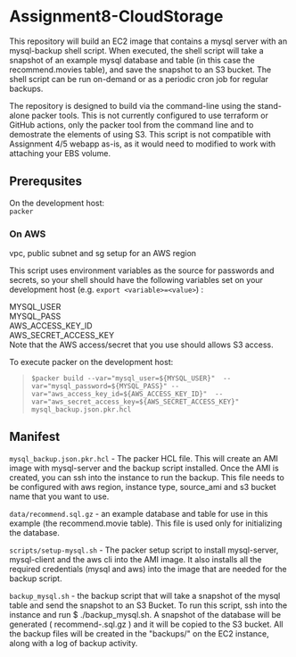 # Assignment8-CloudStorage

This repository will build an EC2 image that contains a mysql server with an mysql-backup shell script.  When executed, the shell script will take a snapshot of an example mysql database and table (in this case the recommend.movies table), and save the snapshot to an S3 bucket. The shell script can be run on-demand or as a periodic cron job for regular backups. 

The repository is designed to build via the command-line using the stand-alone packer tools. This is not currently configured to use terraform or GitHub actions, only the packer tool from the command line and to demostrate the elements of using S3.  This script is not compatible with Assignment 4/5 webapp as-is, as it would need to modified to work with attaching your EBS volume. 

## Prerequsites 

On the development host: \
`packer`

### On AWS
vpc, public subnet and sg setup for an AWS region

This script uses environment variables as the source for passwords and secrets, so your shell should have the following variables set on your development host (e.g. `export <variable>=<value>`) :

MYSQL_USER \
MYSQL_PASS \
AWS_ACCESS_KEY_ID \
AWS_SECRET_ACCESS_KEY \
Note that the AWS access/secret that you use should allows S3 access. 


To execute packer on the development host:

> `$packer build --var="mysql_user=${MYSQL_USER}"  --var="mysql_password=${MYSQL_PASS}" --var="aws_access_key_id=${AWS_ACCESS_KEY_ID}"  --var="aws_secret_access_key=${AWS_SECRET_ACCESS_KEY}"  mysql_backup.json.pkr.hcl`


## Manifest

`mysql_backup.json.pkr.hcl` - The packer HCL file.  This will create an AMI image with mysql-server and the backup script installed.  Once the AMI is created, you can ssh into the instance to run the backup.   This file needs to be configured  with  aws region, instance type, source_ami and s3 bucket name that you want to use. 

`data/recommend.sql.gz` - an example database and table for use in this example (the recommend.movie table). This file is used only for initializing the database. 

`scripts/setup-mysql.sh` - The packer setup script to install mysql-server, mysql-client and the aws cli into the AMI image. It also installs all the required credentials (mysql and aws) into the image that are needed for the backup script.

`backup_mysql.sh` - the backup script that will take a snapshot of the mysql table and send the snapshot to an S3 Bucket.  To run this script, ssh into the instance and run $ ./backup_mysql.sh.  A snapshot of the database will be generated ( recommend-<timestamp>.sql.gz ) and it will be copied to the S3 bucket. All the backup files will be created in the "backups/" on the EC2 instance, along with a log of backup activity. 

